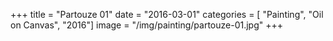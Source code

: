 +++
title = "Partouze 01"
date = "2016-03-01"
categories = [ "Painting", "Oil on Canvas", "2016"]
image = "/img/painting/partouze-01.jpg"
+++


